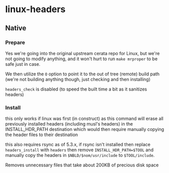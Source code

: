 # linux-headers

## Native

### Prepare
Yes we're going into the original upstream cerata repo for Linux, but we're
not going to modify anything, and it won't hurt to run `make mrproper` to be
safe just in case.

We then utilize the `O` option to point it to the out of tree (remote) build
path (we're not building anything though, just checking and then installing)

`headers_check` is disabled (to speed the built time a bit as it sanitizes
headers)

### Install
this only works if linux was first (in construct) as this command will erase
all previously installed headers (including musl's headers) in the
INSTALL_HDR_PATH destination which would then require manually copying the
header files to their destination

this also requires rsync as of 5.3.x, if rsync isn't installed then replace
`headers_install` with `headers` then remove `INSTALL_HDR_PATH=$TOOL` and
manually copy the headers in `$NBLD/$nom/usr/include` to `$TOOL/include`.

Removes unnecessary files that take about 200KB of precious disk space
